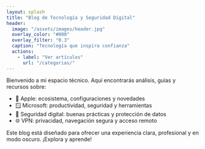 ```yaml
---
layout: splash
title: "Blog de Tecnología y Seguridad Digital"
header:
  image: "/assets/images/header.jpg"
  overlay_color: "#000"
  overlay_filter: "0.3"
  caption: "Tecnología que inspira confianza"
  actions:
    - label: "Ver artículos"
      url: "/categorias/"
---
```


Bienvenido a mi espacio técnico. Aquí encontrarás análisis, guías y recursos sobre:

- 🍎 Apple: ecosistema, configuraciones y novedades
- 🪟 Microsoft: productividad, seguridad y herramientas
- 🔐 Seguridad digital: buenas prácticas y protección de datos
- 🌐 VPN: privacidad, navegación segura y acceso remoto

Este blog está diseñado para ofrecer una experiencia clara, profesional y en modo oscuro. ¡Explora y aprende!
